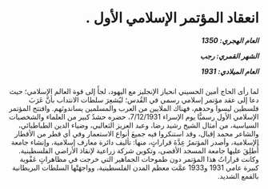 <h1 dir="rtl">انعقاد المؤتمر الإسلامي الأول .</h1>

<h5 dir="rtl">العام الهجري:  1350

الشهر القمري: رجب

العام الميلادي: 1931</h5>

<p dir="rtl">لما رأى الحاج أمين الحسيني انحياز الإنجليز مع اليهود، لجأَ إلى قوة العالم الإسلامي؛ حيث دعا إلى عقد مؤتمر إسلامي رسمي في القُدس؛ ليُشعِرَ سلطات الانتداب بأنَّ عَرَبَ فلسطين ليسوا وحدهم، فهناك الملايين من العرب والمسلمين يساندونَهم. وافتتح المؤتمر الإسلامي الأول رسميًّا يوم الإسراء 7/12/1931، حضره حشدٌ كبير من العلماء والشخصيات السياسية، من أمثال الشيخ رشيد رضا، وعبد العزيز الثعالبي، وضياء الدين الطباطبائي، والشاعر محمد إقبال، وقد استنكروا فيه جميعَ أنواع الاستعمار وفي أي قطر من الأقطار الإسلامية، وأصدر المؤتمرُ عِدَّةَ قراراتٍ، منها: تأليف دائرة معارف إسلامية، وإنشاء جامعة أُطلِقَ عليها جامعة المسجد الأقصى، وتكوين شركة زراعية لإنقاذ الأراضي الفلسطينية. وكانت قراراتُ هذا المؤتمر دون طموحات الجماهير التي خرجت في مظاهراتٍ عَفْوية كبيرة عامي 1931 و1933 عمَّت معظم المدن الفلسطينية، وواجهَتْها السلطات البريطانية بالقمع الشديد.</p></br>

